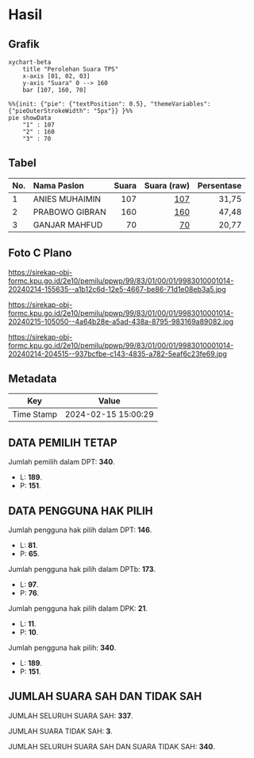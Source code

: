 # Hasil

## Grafik

```mermaid
xychart-beta
    title "Perolehan Suara TPS"
    x-axis [01, 02, 03]
    y-axis "Suara" 0 --> 160
    bar [107, 160, 70]
```

```mermaid
%%{init: {"pie": {"textPosition": 0.5}, "themeVariables": {"pieOuterStrokeWidth": "5px"}} }%%
pie showData
    "1" : 107
    "2" : 160
    "3" : 70
```

## Tabel

| No. | Nama Paslon    | Suara | Suara (raw) | Persentase |
|:--- |:-------------- | -----:| -----------:| ----------:|
| 1   | ANIES MUHAIMIN | 107   | [107][p-1]  | 31,75      |
| 2   | PRABOWO GIBRAN | 160   | [160][p-2]  | 47,48      |
| 3   | GANJAR MAHFUD  | 70    | [70][p-3]   | 20,77      |


[p-1]: https://github.com/gigit-pemilu/pemilu-2024-99-luar-negeri/blob/main/pilpres/hitung-suara/sub/99-luar-negeri/sub/83-osaka-jepang/sub/01-osaka-jepang/sub/0001-osaka-jepang/sub/014-tps-002/sub/paslon-1.txt
[p-2]: https://github.com/gigit-pemilu/pemilu-2024-99-luar-negeri/blob/main/pilpres/hitung-suara/sub/99-luar-negeri/sub/83-osaka-jepang/sub/01-osaka-jepang/sub/0001-osaka-jepang/sub/014-tps-002/sub/paslon-2.txt
[p-3]: https://github.com/gigit-pemilu/pemilu-2024-99-luar-negeri/blob/main/pilpres/hitung-suara/sub/99-luar-negeri/sub/83-osaka-jepang/sub/01-osaka-jepang/sub/0001-osaka-jepang/sub/014-tps-002/sub/paslon-3.txt

## Foto C Plano

https://sirekap-obj-formc.kpu.go.id/2e10/pemilu/ppwp/99/83/01/00/01/9983010001014-20240214-155635--a1b12c6d-12e5-4667-be86-71d1e08eb3a5.jpg

https://sirekap-obj-formc.kpu.go.id/2e10/pemilu/ppwp/99/83/01/00/01/9983010001014-20240215-105050--4a64b28e-a5ad-438a-8795-983169a89082.jpg

https://sirekap-obj-formc.kpu.go.id/2e10/pemilu/ppwp/99/83/01/00/01/9983010001014-20240214-204515--937bcfbe-c143-4835-a782-5eaf6c23fe69.jpg


## Metadata

| Key        | Value               |
| ---------- | ------------------- |
| Time Stamp | 2024-02-15 15:00:29 |


## DATA PEMILIH TETAP

Jumlah pemilih dalam DPT: **340**.
 * L: **189**.
 * P: **151**.

## DATA PENGGUNA HAK PILIH

Jumlah pengguna hak pilih dalam DPT: **146**.
 * L: **81**.
 * P: **65**.

Jumlah pengguna hak pilih dalam DPTb: **173**.
 * L: **97**.
 * P: **76**.

Jumlah pengguna hak pilih dalam DPK: **21**.
 * L: **11**.
 * P: **10**.

Jumlah pengguna hak pilih: **340**.
 * L: **189**.
 * P: **151**.

## JUMLAH SUARA SAH DAN TIDAK SAH

JUMLAH SELURUH SUARA SAH: **337**.

JUMLAH SUARA TIDAK SAH: **3**.

JUMLAH SELURUH SUARA SAH DAN SUARA TIDAK SAH: **340**.


